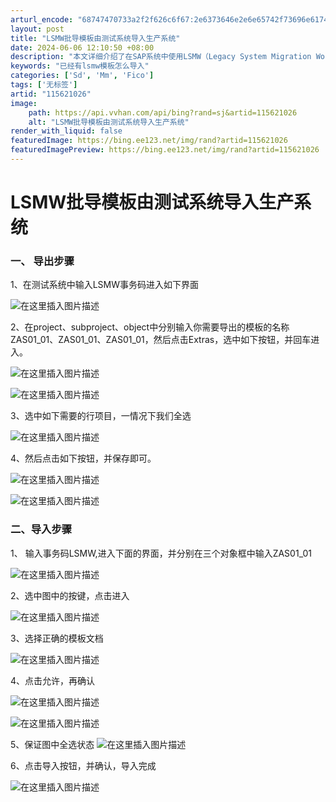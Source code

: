 ```yaml
---
arturl_encode: "68747470733a2f2f626c6f67:2e6373646e2e6e65742f73696e61745f33343137353233372f:61727469636c652f64657461696c732f313135363231303236"
layout: post
title: "LSMW批导模板由测试系统导入生产系统"
date: 2024-06-06 12:10:50 +08:00
description: "本文详细介绍了在SAP系统中使用LSMW（Legacy System Migration Workb"
keywords: "已经有lsmw模板怎么导入"
categories: ['Sd', 'Mm', 'Fico']
tags: ['无标签']
artid: "115621026"
image:
    path: https://api.vvhan.com/api/bing?rand=sj&artid=115621026
    alt: "LSMW批导模板由测试系统导入生产系统"
render_with_liquid: false
featuredImage: https://bing.ee123.net/img/rand?artid=115621026
featuredImagePreview: https://bing.ee123.net/img/rand?artid=115621026
---
```


# LSMW批导模板由测试系统导入生产系统

### 一、 导出步骤

1、在测试系统中输入LSMW事务码进入如下界面
  
![在这里插入图片描述](https://i-blog.csdnimg.cn/blog_migrate/a670a04c5727cb57601847d5bfa7533d.png)
  
2、在project、subproject、object中分别输入你需要导出的模板的名称ZAS01\_01、ZAS01\_01、ZAS01\_01，然后点击Extras，选中如下按钮，并回车进入。
  
![在这里插入图片描述](https://i-blog.csdnimg.cn/blog_migrate/799e6c278fef5053d480c0795d22b279.png)
  
![在这里插入图片描述](https://i-blog.csdnimg.cn/blog_migrate/0215b11211037af05581325b34379033.png)
  
3、选中如下需要的行项目，一情况下我们全选
  
![在这里插入图片描述](https://i-blog.csdnimg.cn/blog_migrate/76df119cf0688359051e1e34fcdab40b.png)
  
4、然后点击如下按钮，并保存即可。
  
![在这里插入图片描述](https://i-blog.csdnimg.cn/blog_migrate/e837ce29c3c36b34c848ab469b46cc31.png)
  
![在这里插入图片描述](https://i-blog.csdnimg.cn/blog_migrate/a02789c3a38dee1a3ed069ab2d8a06f6.png)

### 二、导入步骤

1、 输入事务码LSMW,进入下面的界面，并分别在三个对象框中输入ZAS01\_01
  
![在这里插入图片描述](https://i-blog.csdnimg.cn/blog_migrate/0c2ef44fd49925732fa226722df74300.png)
  
2、选中图中的按键，点击进入
  
![在这里插入图片描述](https://i-blog.csdnimg.cn/blog_migrate/7eb1352ada8bd5fd571dd64ed5bb5c7d.png)
  
3、选择正确的模板文档
  
![在这里插入图片描述](https://i-blog.csdnimg.cn/blog_migrate/c223e11b5fcd8788a0e064c8e6674ccb.png)
  
4、点击允许，再确认
  
![在这里插入图片描述](https://i-blog.csdnimg.cn/blog_migrate/e985cbaca6bbc346ad71e5bca840ef6c.png)
  
![在这里插入图片描述](https://i-blog.csdnimg.cn/blog_migrate/e26e68b7723cf1501e90992b1da7c859.png)
  
5、保证图中全选状态
![在这里插入图片描述](https://i-blog.csdnimg.cn/blog_migrate/3267201bb602292de79acc6d411fd44c.png)
  
6、点击导入按钮，并确认，导入完成
  
![在这里插入图片描述](https://i-blog.csdnimg.cn/blog_migrate/82342e24745ade8ee39cf2e910a814be.png)